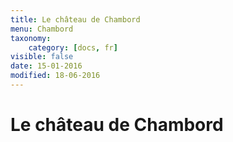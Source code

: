 ```yaml
---
title: Le château de Chambord
menu: Chambord
taxonomy:
    category: [docs, fr]
visible: false
date: 15-01-2016
modified: 18-06-2016
---
```


# Le château de Chambord